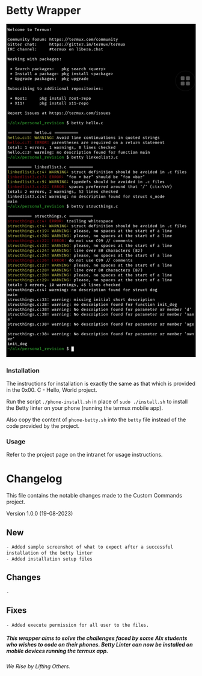 # Betty Wrapper

![Sample Image](SmartSelect_20230819-233756_Termux.jpg)

### Installation

The instructions for installation is exactly the same as that which is provided in the 0x00. C - Hello, World project.

Run the script `./phone-install.sh` in place of `sudo ./install.sh` to install the Betty linter on your phone (running the termux mobile app).

Also copy the content of `phone-betty.sh` into the `betty` file instead of the code provided by the project.


### Usage

Refer to the project page on the intranet for usage instructions.




# Changelog
This file contains the notable changes made to the Custom Commands project.


Version 1.0.0 (19-08-2023)
## New
	- Added sample screenshot of what to expect after a successful installation of the betty linter
	- Added installation setup files


## Changes 
	-


## Fixes
    - Added execute permission for all user to the files.



##### This wrapper aims to solve the challenges faced by some Alx students who wishes to code on their phones. Betty Linter can now be installed on mobile devices running the termux app.

###### We Rise by Lifting Others.
